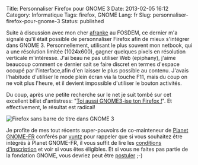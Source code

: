 Title: Personnaliser Firefox pour GNOME 3
Date: 2013-02-05 16:12
Category: Informatique
Tags: firefox, GNOME
Lang: fr
Slug: personnaliser-firefox-pour-gnome-3
Status: published

Suite à discussion avec mon cher [afranke](http://www.alexandrefranke.com) au
FOSDEM, ce dernier m'a signalé qu'il était possible de personnaliser Firefox
afin de mieux s'intégrer dans GNOME 3. Personnellement, utilisant le plus
souvent mon netbook, qui a une résolution limitée (1024x600), gagner quelques
pixels en résolution verticale m'intéresse. J'ai beau ne pas utiliser Web
(epiphany), j'aime beaucoup comment ce dernier sait se faire discret en termes
d'espace occupé par l'interface,afin d'en laisser le plus possible au contenu.
J'avais l'habitude d'utiliser le mode plein écran via la touche F11, mais du
coup on ne voit plus l'heure, et il devient impossible d'utiliser le bouton
activités.

Du coup, après une petite recherche sur le net je suit tombé sur cet excellent
billet d'antistress: "[Toi aussi GNOME3-ise ton Firefox
!](http://libre-ouvert.toile-libre.org/index.php?article117/toi-aussi-gnome3-firefox-adwaita-htitle-movable-firefox-button-tab-bar-omnibar)".
Et effectivement, le résultat est radical!

![Firefox sans barre de titre dans GNOME
3]({static}/media/gnome/GNOME_3_d_Firefox.png)

Je profite de mes tout récents super-pouvoirs de co-mainteneur de [Planet
GNOME-FR](http://planete.gnomefr.org/) conférés par
[vuntz](http://www.vuntz.net) pour rappeler que si vous souhaitez être intégrés
à Planet GNOME-FR, il vous suffit de lire les [conditions
d'inscription](http://live.gnome.org/PlanetGnome) et voir si vous êtes
éligibles. Et si vous ne faites pas partie de la fondation GNOME, vous devriez
peut être [postuler](http://www.gnome.org/foundation/membership/) ;-)
